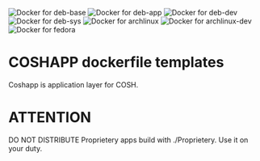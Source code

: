 ![Docker for deb-base](https://github.com/coshdev/coshapp-docker/workflows/Docker%20for%20deb-base/badge.svg)
![Docker for deb-app](https://github.com/coshdev/coshapp-docker/workflows/Docker%20for%20deb-app/badge.svg)
![Docker for deb-dev](https://github.com/coshdev/coshapp-docker/workflows/Docker%20for%20deb-dev/badge.svg)
![Docker for deb-sys](https://github.com/coshdev/coshapp-docker/workflows/Docker%20for%20deb-sys/badge.svg)
![Docker for archlinux](https://github.com/coshdev/coshapp-docker/workflows/Docker%20for%20archlinux/badge.svg)
![Docker for archlinux-dev](https://github.com/coshdev/coshapp-docker/workflows/Docker%20for%20archlinux-dev/badge.svg)
![Docker for fedora](https://github.com/coshdev/coshapp-docker/workflows/Docker%20for%20fedora/badge.svg)

# COSHAPP dockerfile templates

Coshapp is application layer for COSH.

# ATTENTION

DO NOT DISTRIBUTE Proprietery apps build with ./Proprietery.
Use it on your duty.
